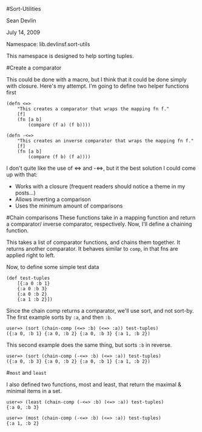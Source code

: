 #Sort-Utilities

Sean Devlin 

July 14, 2009

Namespace: lib.devlinsf.sort-utils

This namespace is designed to help sorting tuples.

#Create a comparator

This could be done with a macro, but I think that it could be done 
simply with closure.  Here's my attempt.  I'm going to define two 
helper functions first 

	(defn <=> 
  		"This creates a comparator that wraps the mapping fn f." 
  		[f] 
  		(fn [a b] 
    		(compare (f a) (f b)))) 

	(defn -<=> 
  		"This creates an inverse comparator that wraps the mapping fn f." 
  		[f] 
  		(fn [a b] 
    		(compare (f b) (f a)))) 

I don't quite like the use of <=> and -<=>, but it the best 
solution I could come up with that: 

* Works with a closure (frequent readers should notice a theme in my posts...) 
* Allows inverting a comparison 
* Uses the minimum amount of comparisons

#Chain comparisons
These functions take in a mapping function and return a comparator/ 
inverse comparator, respectively.  Now, I'll define a chaining 
function. 

This takes a list of comparator functions, and chains them together.  It returns another comparator. 
It behaves similar to `comp`, in that fns are applied 
right to left.

Now, to define some simple test data 

	(def test-tuples 
  		[{:a 0 :b 1} 
   		{:a 0 :b 3} 
   		{:a 0 :b 2} 
   		{:a 1 :b 2}]) 

Since the chain comp returns a comparator, we'll use sort, and not 
sort-by. The first example sorts by `:a`, and then `:b`.

	user=> (sort (chain-comp (<=> :b) (<=> :a)) test-tuples) 
	({:a 0, :b 1} {:a 0, :b 2} {:a 0, :b 3} {:a 1, :b 2}) 
	
This second example does the same thing, but sorts `:b` in reverse.

	user=> (sort (chain-comp (-<=> :b) (<=> :a)) test-tuples) 
	({:a 0, :b 3} {:a 0, :b 2} {:a 0, :b 1} {:a 1, :b 2}) 

#`most` and `least`

I also defined two functions, most and least, that return the maximal & minimal items in a set.

	user=> (least (chain-comp (-<=> :b) (<=> :a)) test-tuples) 
	{:a 0, :b 3}

	user=> (most (chain-comp (-<=> :b) (<=> :a)) test-tuples) 
	{:a 1, :b 2} 
